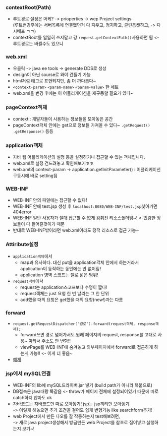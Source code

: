 ### contextRoot(Path)
- 루트경로 설정은 어케? -> prioperties -> wep Project settings  
  (루트변경후에는 서버목록에 연결했던거 다 지우고, 정지하고, 클린톰캣하고, -> 다시배포 ㄱㄱ)
- contextRoot를 일일히 쓰지말고 걍 `request.getContextPath()`사용하면 됨 <- 루트경로는 바뀔수도 있으니 

### web.xml
- 우클릭 -> java ee tools -> generate DDS로 생성
- design이 아닌 sourse로 와야 건들기 가능
- html처럼 태그로 표현되지만, 좀 더 까다롭다~
- `<context-param>` `<param-name>` `<param-value>` 한 세트
- web.xml을 변경 후에는 이 어플리케이션을 재구동할 필요가 있다~

### pageContext객체
- context : 개발자들이 사용하는 정보들을 모아놓은 공간
- pageContext객체 안에는 get으로 정보들 가져올 수 있다~ `.getRequest()` `.getResponse()` 등등
  
### application객체
- 자바 웹 어플리케이션의 설정 등을 설정하거나 접근할 수 있는 객체입니다. 
- web.xml로 설정 건드려놓고 확인해보기ㅎㅎ
- web.xml의 context-param -> application.getInitParameter() : 어플리케이션 구동시에 바로 setting됨

### WEB-INF
- WEB-INF 안의 파일에는 접근할 수 없다! 
- WEB-INF 안에 test.jsp 생성 후 `localhost:8080/WEB-INF/test.jsp`찾아가면 404error
- WEB-INF 일반 사용자가 절대 접근할 수 없게 감취진 리소스폴더임~! <-민감한 정보들이 다 들어갈것이기 때문
- 반대로 WEB-INF밖이라면 web.xml이라도 정적 리소스로 접근 가능~
  
### Attiribute설정
- `application객체`에서
  - map과 유사하다. 대신 put을 application객체 안에서 하는거라서 application이 동작하는 동안에는 안 없어짐!
  - application 영역 스코프는 젤로 넓은 범위!
- `request객체`에서
  - request는 application스코프보다 수명이 짧다!
  - request객체는 just 요청 한 번 날리는 그 한 단위
  - add했을 때의 요청은 get했을 때의 요청(new!)과는 다름

### forward
- `request.getRequestDispatcher("경로").forward(request객체, response객체);`
  - forward쓰면 경로 넘어가서도 원래 페이지의 request, response를 고대로 사용~ 따라서 주소도 안 변함!!
  - viewPage를 WEB-INF에 숨겨놓고 외부페이지에서 forward로 접근하게 하는게 가능!! <- 이게 더 좋음~
- [예제](../ee/220809_2/WebContent/notext.jsp)

### jsp에서 mySQL연결
- WEB-INF의 lib에 mySQL드라이버.jar 넣기 (build path가 아니라 복붙으로)
- DB접속은 java때랑 똑같음 <- throw가 페이지 전체에 설정되어있기 때문에 따로 catch하지 않아도 ok 
- 자바코드는 자바코드만 따로 모아놓기! jsp는 jsp끼리만 모아놓기  
  -> 이렇게 해놓으면 추가 조건을 걸어도 쉽게 변형가능 like searchform추가!
- web Project에서 만든 다오를 잘 작동하는지 test해보려면,  
  -> 새로 java project생성해서 방금만든 web Project를 참조로 집어넣고 실행하는지 보기~!

